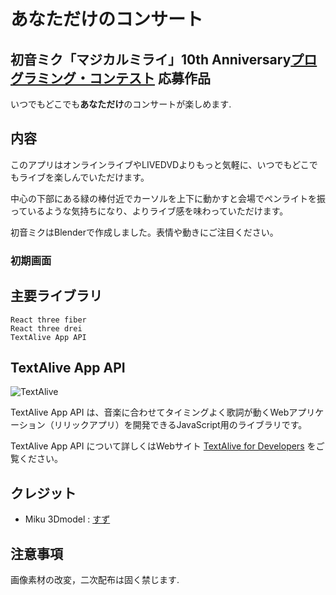 # あなただけのコンサート

## 初音ミク「マジカルミライ」10th Anniversary[プログラミング・コンテスト](https://magicalmirai.com/10th/procon/) 応募作品

いつでもどこでも**あなただけ**のコンサートが楽しめます.

## 内容

このアプリはオンラインライブやLIVEDVDよりもっと気軽に、いつでもどこでもライブを楽しんでいただけます。

中心の下部にある緑の棒付近でカーソルを上下に動かすと会場でペンライトを振っているような気持ちになり、よりライブ感を味わっていただけます。

初音ミクはBlenderで作成しました。表情や動きにご注目ください。

### 初期画面



## 主要ライブラリ

```
React three fiber
React three drei
TextAlive App API
```

## TextAlive App API

![TextAlive](https://i.gyazo.com/thumb/1000/5301e6f642d255c5cfff98e049b6d1f3-png.png)

TextAlive App API は、音楽に合わせてタイミングよく歌詞が動くWebアプリケーション（リリックアプリ）を開発できるJavaScript用のライブラリです。

TextAlive App API について詳しくはWebサイト [TextAlive for Developers](https://developer.textalive.jp/) をご覧ください。

## クレジット
-  Miku 3Dmodel : [すず]()

## 注意事項

画像素材の改変，二次配布は固く禁じます.